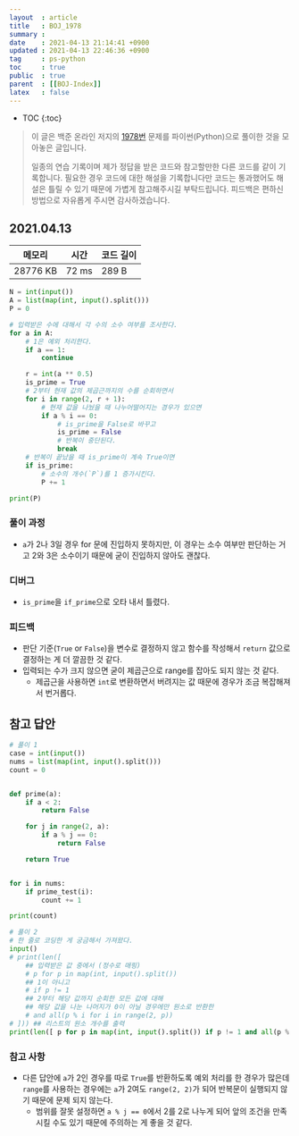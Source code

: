 ```yaml
---
layout  : article
title   : BOJ_1978
summary : 
date    : 2021-04-13 21:14:41 +0900
updated : 2021-04-13 22:46:36 +0900
tag     : ps-python
toc     : true
public  : true
parent  : [[BOJ-Index]]
latex   : false
---
```

* TOC
{:toc}

>이 글은 백준 온라인 저지의 [1978번](https://www.acmicpc.net/problem/1978) 문제를 파이썬(Python)으로 풀이한 것을 모아놓은 글입니다.
>
> 일종의 연습 기록이며 제가 정답을 받은 코드와 참고할만한 다른 코드를 같이 기록합니다. 필요한 경우 코드에 대한 해설을 기록합니다만 코드는 통과했어도 해설은 틀릴 수 있기 때문에 가볍게 참고해주시길 부탁드립니다. 피드백은 편하신 방법으로 자유롭게 주시면 감사하겠습니다.

## 2021.04.13

| 메모리    | 시간  | 코드 길이 |
| --------- | ----- | --------- |
| 28776 KB  | 72 ms | 289 B     |

```python
N = int(input())
A = list(map(int, input().split()))
P = 0

# 입력받은 수에 대해서 각 수의 소수 여부를 조사한다.
for a in A:
    # 1은 예외 처리한다.
    if a == 1:
        continue

    r = int(a ** 0.5)
    is_prime = True
    # 2부터 현재 값의 제곱근까지의 수를 순회하면서
    for i in range(2, r + 1):
        # 현재 값을 나눴을 때 나누어떨어지는 경우가 있으면
        if a % i == 0:
            # is_prime을 False로 바꾸고
            is_prime = False
            # 반복이 중단된다.
            break
    # 반복이 끝났을 때 is_prime이 계속 True이면
    if is_prime:
        # 소수의 개수(`P`)를 1 증가시킨다.
        P += 1

print(P)

```

### 풀이 과정

* `a`가 2나 3일 경우 for 문에 진입하지 못하지만, 이 경우는 소수 여부만 판단하는 거고 2와 3은 소수이기 때문에 굳이 진입하지 않아도 괜찮다.

### 디버그

* `is_prime`을 `if_prime`으로 오타 내서 틀렸다.

### 피드백

* 판단 기준(`True` or `False`)을 변수로 결정하지 않고 함수를 작성해서 `return` 값으로 결정하는 게 더 깔끔한 것 같다.
* 입력되는 수가 크지 않으면 굳이 제곱근으로 range를 잡아도 되지 않는 것 같다.
    * 제곱근을 사용하면 `int`로 변환하면서 버려지는 값 때문에 경우가 조금 복잡해져서 번거롭다.

## 참고 답안

```python
# 풀이 1
case = int(input())
nums = list(map(int, input().split()))
count = 0


def prime(a):
    if a < 2:
        return False

    for j in range(2, a):
        if a % j == 0:
            return False

    return True


for i in nums:
    if prime_test(i):
        count += 1

print(count)

# 풀이 2
# 한 줄로 코딩한 게 궁금해서 가져왔다.
input()
# print(len([
    ## 입력받은 값 중에서 (정수로 매핑)
    # p for p in map(int, input().split())
    ## 1이 아니고 
    # if p != 1
    ## 2부터 해당 값까지 순회한 모든 값에 대해
    ## 해당 값을 나눈 나머지가 0이 아닐 경우에만 원소로 반환한
    # and all(p % i for i in range(2, p))
# ])) ## 리스트의 원소 개수를 출력
print(len([ p for p in map(int, input().split()) if p != 1 and all(p % i for i in range(2, p))
```

### 참고 사항

* 다른 답안에 `a`가 2인 경우를 따로 `True`를 반환하도록 예외 처리를 한 경우가 많은데 `range`를 사용하는 경우에는 `a`가 2여도 `range(2, 2)`가 되어 반복문이 실행되지 않기 때문에 문제 되지 않는다.
    * 범위를 잘못 설정하면 `a % j == 0`에서 2를 2로 나누게 되어 앞의 조건을 만족시킬 수도 있기 때문에 주의하는 게 좋을 것 같다.
